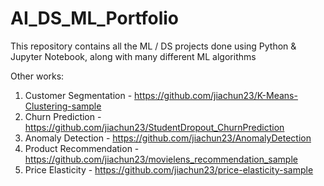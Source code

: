 # AI_DS_ML_Portfolio
This repository contains all the ML / DS projects done using Python &amp; Jupyter Notebook, along with many different ML algorithms

Other works: 
1. Customer Segmentation - https://github.com/jiachun23/K-Means-Clustering-sample
2. Churn Prediction - https://github.com/jiachun23/StudentDropout_ChurnPrediction
3. Anomaly Detection - https://github.com/jiachun23/AnomalyDetection
4. Product Recommendation - https://github.com/jiachun23/movielens_recommendation_sample
5. Price Elasticity - https://github.com/jiachun23/price-elasticity-sample
